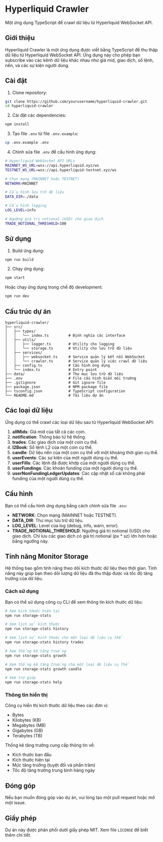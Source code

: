 # Hyperliquid Crawler

Một ứng dụng TypeScript để crawl dữ liệu từ Hyperliquid WebSocket API.

## Giới thiệu

Hyperliquid Crawler là một ứng dụng được viết bằng TypeScript để thu thập dữ liệu từ Hyperliquid WebSocket API. Ứng dụng này cho phép bạn subscribe vào các kênh dữ liệu khác nhau như giá mid, giao dịch, sổ lệnh, nến, và các sự kiện người dùng.

## Cài đặt

1. Clone repository:
```bash
git clone https://github.com/yourusername/hyperliquid-crawler.git
cd hyperliquid-crawler
```

2. Cài đặt các dependencies:
```bash
npm install
```

3. Tạo file `.env` từ file `.env.example`:
```bash
cp .env.example .env
```

4. Chỉnh sửa file `.env` để cấu hình ứng dụng:
```bash
# Hyperliquid WebSocket API URLs
MAINNET_WS_URL=wss://api.hyperliquid.xyz/ws
TESTNET_WS_URL=wss://api.hyperliquid-testnet.xyz/ws

# Chọn mạng (MAINNET hoặc TESTNET)
NETWORK=MAINNET

# Cấu hình lưu trữ dữ liệu
DATA_DIR=./data

# Cấu hình logging
LOG_LEVEL=info

# Ngưỡng giá trị notional (USD) cho giao dịch
TRADE_NOTIONAL_THRESHOLD=100
```

## Sử dụng

1. Build ứng dụng:
```bash
npm run build
```

2. Chạy ứng dụng:
```bash
npm start
```

Hoặc chạy ứng dụng trong chế độ development:
```bash
npm run dev
```

## Cấu trúc dự án

```
hyperliquid-crawler/
├── src/
│   ├── types/
│   │   └── index.ts         # Định nghĩa các interface
│   ├── utils/
│   │   ├── logger.ts        # Utility cho logging
│   │   └── storage.ts       # Utility cho lưu trữ dữ liệu
│   ├── services/
│   │   ├── websocket.ts     # Service quản lý kết nối WebSocket
│   │   └── crawler.ts       # Service quản lý việc crawl dữ liệu
│   ├── config.ts            # Cấu hình ứng dụng
│   └── index.ts             # Entry point
├── data/                    # Thư mục lưu trữ dữ liệu
├── .env                     # File cấu hình biến môi trường
├── .gitignore               # Git ignore file
├── package.json             # NPM package file
├── tsconfig.json            # TypeScript configuration
└── README.md                # Tài liệu dự án
```

## Các loại dữ liệu

Ứng dụng có thể crawl các loại dữ liệu sau từ Hyperliquid WebSocket API:

1. **allMids**: Giá mid của tất cả các coin.
2. **notification**: Thông báo từ hệ thống.
3. **trades**: Các giao dịch của một coin cụ thể.
4. **l2Book**: Sổ lệnh L2 của một coin cụ thể.
5. **candle**: Dữ liệu nến của một coin cụ thể với một khoảng thời gian cụ thể.
6. **userEvents**: Các sự kiện của một người dùng cụ thể.
7. **userFills**: Các lệnh đã được khớp của một người dùng cụ thể.
8. **userFundings**: Các khoản funding của một người dùng cụ thể.
9. **userNonFundingLedgerUpdates**: Các cập nhật sổ cái không phải funding của một người dùng cụ thể.

## Cấu hình

Bạn có thể cấu hình ứng dụng bằng cách chỉnh sửa file `.env`:

- **NETWORK**: Chọn mạng (MAINNET hoặc TESTNET).
- **DATA_DIR**: Thư mục lưu trữ dữ liệu.
- **LOG_LEVEL**: Level của log (debug, info, warn, error).
- **TRADE_NOTIONAL_THRESHOLD**: Ngưỡng giá trị notional (USD) cho giao dịch. Chỉ lưu các giao dịch có giá trị notional (px * sz) lớn hơn hoặc bằng ngưỡng này.

## Tính năng Monitor Storage

Hệ thống bao gồm tính năng theo dõi kích thước dữ liệu theo thời gian. Tính năng này giúp bạn theo dõi lượng dữ liệu đã thu thập được và tốc độ tăng trưởng của dữ liệu.

### Cách sử dụng

Bạn có thể sử dụng công cụ CLI để xem thông tin kích thước dữ liệu:

```bash
# Xem kích thước hiện tại
npm run storage-stats

# Xem lịch sử kích thước
npm run storage-stats history

# Xem lịch sử kích thước cho một loại dữ liệu cụ thể
npm run storage-stats history trades

# Xem thống kê tăng trưởng
npm run storage-stats growth

# Xem thống kê tăng trưởng cho một loại dữ liệu cụ thể
npm run storage-stats growth candle

# Xem trợ giúp
npm run storage-stats help
```

### Thông tin hiển thị

Công cụ hiển thị kích thước dữ liệu theo các đơn vị:
- Bytes
- Kilobytes (KB)
- Megabytes (MB)
- Gigabytes (GB)
- Terabytes (TB)

Thống kê tăng trưởng cung cấp thông tin về:
- Kích thước ban đầu
- Kích thước hiện tại
- Mức tăng trưởng (tuyệt đối và phần trăm)
- Tốc độ tăng trưởng trung bình hàng ngày

## Đóng góp

Nếu bạn muốn đóng góp vào dự án, vui lòng tạo một pull request hoặc mở một issue.

## Giấy phép

Dự án này được phân phối dưới giấy phép MIT. Xem file `LICENSE` để biết thêm chi tiết. 